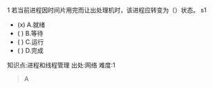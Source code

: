1
若当前进程因时间片用完而让出处理机时，该进程应转变为（）状态。 s1
- (x) A.就绪
- ( ) B.等待
- ( ) C.运行
- ( ) D.完成

知识点:进程和线程管理
出处:网络
难度:1
> A
